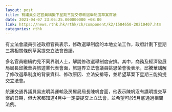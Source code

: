 ```yaml
---
layout: post
title: 有議員引述官員稱擬下星期三提交修改選舉制度草案首讀
date: 2021-04-07 23:05:25.000000000 +08:00
link: https://news.rthk.hk/rthk/ch/component/k2/1584650-20210407.htm
categories: rthk
---
```


有立法會議員引述政府官員表示，修改選舉制度的本地立法工作，政府計劃下星期三將相關條例草案提交立法會首讀。

多名官員繼續約見不同界別人士，解說修改選舉制度安排。其中，商務及經濟發展局局長邱騰華與旅遊業代表會面，旅遊界立法會議員姚思榮會後表示，邱騰華講解了修改選舉制度的背景資料、修改原因、立法安排等，並希望草案下星期三能夠提交立法會。

航運交通界議員易志明與運輸及房屋局局長陳帆會面，他表示陳帆沒有講明提交草案的日期，但大家都知道4月中一定要提交上立法會，並希望可於5月底通過相關法例。
